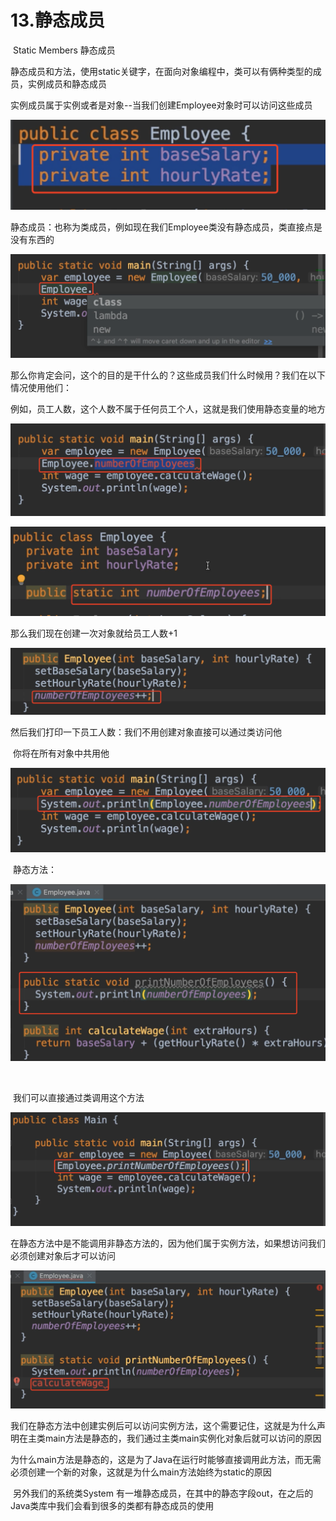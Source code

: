 # 13.静态成员

​		 Static Members 静态成员

​		静态成员和方法，使用static关键字，在面向对象编程中，类可以有俩种类型的成员，实例成员和静态成员

​		实例成员属于实例或者是对象--当我们创建Employee对象时可以访问这些成员

![image-20220406223039131](../../../../../.vuepress/public/images/image-20220406223039131.png)



​	静态成员：也称为类成员，例如现在我们Employee类没有静态成员，类直接点是没有东西的

![image-20220406223310524](../../../../../.vuepress/public/images/image-20220406223310524.png)



​	那么你肯定会问，这个的目的是干什么的？这些成员我们什么时候用？我们在以下情况使用他们：

​	例如，员工人数，这个人数不属于任何员工个人，这就是我们使用静态变量的地方

![image-20220406223745571](../../../../../.vuepress/public/images/image-20220406223745571.png)



![image-20220406223817672](../../../../../.vuepress/public/images/image-20220406223817672.png)



那么我们现在创建一次对象就给员工人数+1

![image-20220406223947855](../../../../../.vuepress/public/images/image-20220406223947855.png)



然后我们打印一下员工人数：我们不用创建对象直接可以通过类访问他

​	你将在所有对象中共用他

![image-20220406224031406](../../../../../.vuepress/public/images/image-20220406224031406.png)





​	静态方法：

![image-20220406224312528](../../../../../.vuepress/public/images/image-20220406224312528.png)

​	

​	我们可以直接通过类调用这个方法

![image-20220406224345192](../../../../../.vuepress/public/images/image-20220406224345192.png)



​	在静态方法中是不能调用非静态方法的，因为他们属于实例方法，如果想访问我们必须创建对象后才可以访问

![image-20220406224532906](../../../../../.vuepress/public/images/image-20220406224532906.png)



​	我们在静态方法中创建实例后可以访问实例方法，这个需要记住，这就是为什么声明在主类main方法是静态的，我们通过主类main实例化对象后就可以访问的原因

​	为什么main方法是静态的，这是为了Java在运行时能够直接调用此方法，而无需必须创建一个新的对象，这就是为什么main方法始终为static的原因



​	另外我们的系统类System 有一堆静态成员，在其中的静态字段out，在之后的Java类库中我们会看到很多的类都有静态成员的使用





















​		



























































